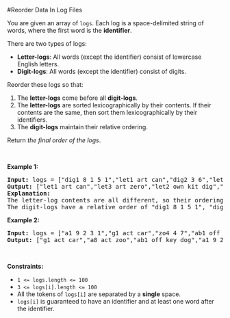 #Reorder Data In Log Files
<p>You are given an array of <code>logs</code>. Each log is a space-delimited string of words, where the first word is the <strong>identifier</strong>.</p>
<p>There are two types of logs:</p>
<ul>
<li><b>Letter-logs</b>: All words (except the identifier) consist of lowercase English letters.</li>
<li><strong>Digit-logs</strong>: All words (except the identifier) consist of digits.</li>
</ul>
<p>Reorder these logs so that:</p>
<ol>
<li>The <strong>letter-logs</strong> come before all <strong>digit-logs</strong>.</li>
<li>The <strong>letter-logs</strong> are sorted lexicographically by their contents. If their contents are the same, then sort them lexicographically by their identifiers.</li>
<li>The <strong>digit-logs</strong> maintain their relative ordering.</li>
</ol>
<p>Return <em>the final order of the logs</em>.</p>
<p> </p>
<p><strong class="example">Example 1:</strong></p>
<pre><strong>Input:</strong> logs = ["dig1 8 1 5 1","let1 art can","dig2 3 6","let2 own kit dig","let3 art zero"]
<strong>Output:</strong> ["let1 art can","let3 art zero","let2 own kit dig","dig1 8 1 5 1","dig2 3 6"]
<strong>Explanation:</strong>
The letter-log contents are all different, so their ordering is "art can", "art zero", "own kit dig".
The digit-logs have a relative order of "dig1 8 1 5 1", "dig2 3 6".
</pre>
<p><strong class="example">Example 2:</strong></p>
<pre><strong>Input:</strong> logs = ["a1 9 2 3 1","g1 act car","zo4 4 7","ab1 off key dog","a8 act zoo"]
<strong>Output:</strong> ["g1 act car","a8 act zoo","ab1 off key dog","a1 9 2 3 1","zo4 4 7"]
</pre>
<p> </p>
<p><strong>Constraints:</strong></p>
<ul>
<li><code>1 &lt;= logs.length &lt;= 100</code></li>
<li><code>3 &lt;= logs[i].length &lt;= 100</code></li>
<li>All the tokens of <code>logs[i]</code> are separated by a <strong>single</strong> space.</li>
<li><code>logs[i]</code> is guaranteed to have an identifier and at least one word after the identifier.</li>
</ul>

